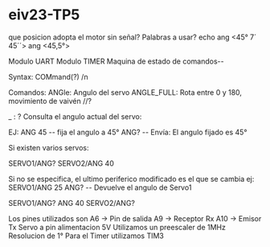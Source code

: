 # eiv23-TP5

que posicion adopta el motor sin señal?
Palabras a usar?
echo 
ang <45° 7´ 45´´>
ang <45,5°>



Modulo UART
Modulo TIMER
Maquina de estado de comandos--


Syntax:
COMmand(?) <parameter>/n 

Comandos:
ANGle: Angulo del servo
ANGLE_FULL: Rota entre 0 y 180, movimiento de vaivén //?

_ :
? Consulta el angulo actual del servo:

EJ:
ANG 45  -- fija el angulo a 45°
ANG? -- Envía: El angulo fijado es 45° 

Si existen varios servos:

SERVO1/ANG?
SERVO2/ANG 40

Si no se especifica, el ultimo periferico modificado es el que se cambia ej:
SERVO1/ANG 25
ANG? -- Devuelve el angulo de Servo1

SERVO1/ANG?
ANG 40 
SERVO2/ANG?


Los pines utilizados son
A6  -> Pin de salida
A9  -> Receptor Rx
A10 -> Emisor Tx
Servo a pin alimentacion 5V
Utilizamos un preescaler de 1MHz
Resolucion de 1°
Para el Timer utilizamos TIM3










